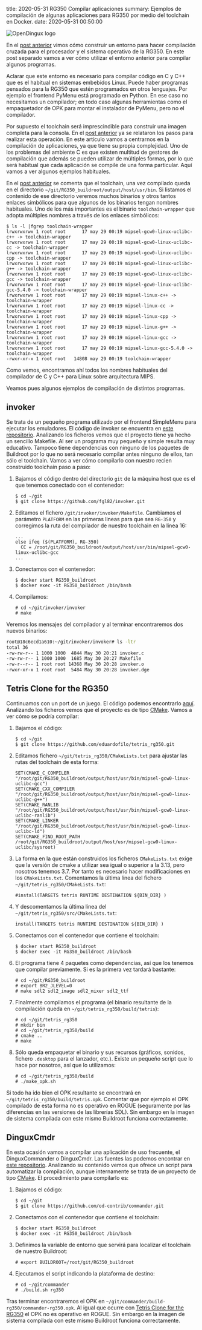 title: 2020-05-31 RG350 Compilar aplicaciones
summary: Ejemplos de compilación de algunas aplicaciones para RG350 por medio del toolchain en Docker.
date: 2020-05-31 00:50:00

![OpenDingux logo](/images/posts/rg350_compile/logo.png)

En el [post anterior](/2020-05-25-rg350_docker_buildroot.html) vimos cómo construir un entorno para hacer compilación cruzada para el procesador y el sistema operativo de la RG350. En este post separado vamos a ver cómo utilizar el entorno anterior para compilar algunos programas.

Aclarar que este entorno es necesario para compilar código en C y C++ que es el habitual en sistemas embebidos Linux. Puede haber programas pensados para la RG350 que estén programados en otros lenguajes. Por ejemplo el frontend PyMenu está programado en Python. En ese caso no necesitamos un compilador; en todo caso algunas herramientas como el empaquetador de OPK para montar el instalador de PyMenu, pero no el compilador.

Por supuesto el toolchain será imprescindible para construir una imagen completa para la consola. En el [post anterior](/2020-05-25-rg350_docker_buildroot.html) ya se relataron los pasos para realizar esta operación. En este artículo vamos a centrarnos en la compilación de aplicaciones, ya que tiene su propia complejidad. Uno de los problemas del ambiente C es que existen multitud de gestores de compilación que además se pueden utilizar de múltiples formas, por lo que será habitual que cada aplicación se compile de una forma particular. Aquí vamos a ver algunos ejemplos habituales.

En el [post anterior](/2020-05-25-rg350_docker_buildroot.html) se comenta que el toolchain, una vez compilado queda en el directorio `~/git/RG350_buildroot/output/host/usr/bin`. Si listamos el contenido de ese directorio veremos muchos binarios y otros tantos enlaces simbólicos para que algunos de los binarios tengan nombres habituales. Uno de los más importantes es el binario `toolchain-wrapper` que adopta múltiples nombres a través de los enlaces simbólicos:

```
$ ls -l |fgrep toolchain-wrapper
lrwxrwxrwx 1 root root      17 may 29 00:19 mipsel-gcw0-linux-uclibc-c++ -> toolchain-wrapper
lrwxrwxrwx 1 root root      17 may 29 00:19 mipsel-gcw0-linux-uclibc-cc -> toolchain-wrapper
lrwxrwxrwx 1 root root      17 may 29 00:19 mipsel-gcw0-linux-uclibc-cpp -> toolchain-wrapper
lrwxrwxrwx 1 root root      17 may 29 00:19 mipsel-gcw0-linux-uclibc-g++ -> toolchain-wrapper
lrwxrwxrwx 1 root root      17 may 29 00:19 mipsel-gcw0-linux-uclibc-gcc -> toolchain-wrapper
lrwxrwxrwx 1 root root      17 may 29 00:19 mipsel-gcw0-linux-uclibc-gcc-5.4.0 -> toolchain-wrapper
lrwxrwxrwx 1 root root      17 may 29 00:19 mipsel-linux-c++ -> toolchain-wrapper
lrwxrwxrwx 1 root root      17 may 29 00:19 mipsel-linux-cc -> toolchain-wrapper
lrwxrwxrwx 1 root root      17 may 29 00:19 mipsel-linux-cpp -> toolchain-wrapper
lrwxrwxrwx 1 root root      17 may 29 00:19 mipsel-linux-g++ -> toolchain-wrapper
lrwxrwxrwx 1 root root      17 may 29 00:19 mipsel-linux-gcc -> toolchain-wrapper
lrwxrwxrwx 1 root root      17 may 29 00:19 mipsel-linux-gcc-5.4.0 -> toolchain-wrapper
-rwxr-xr-x 1 root root   14808 may 29 00:19 toolchain-wrapper
```

Como vemos, encontramos ahí todos los nombres habituales del compilador de C y C++ para Linux sobre arquitectura MIPS.

Veamos pues algunos ejemplos de compilación de distintos programas.

## invoker

Se trata de un pequeño programa utilizado por el frontend SimpleMenu para ejecutar los emuladores.
El código de invoker se encuentra en [este repositorio](https://github.com/fgl82/invoker). Analizando los ficheros vemos que el proyecto tiene ya hecho un sencillo Makefile. Al ser un programa muy pequeño y simple resulta muy educativo. Tampoco tiene dependencias con ninguno de los paquetes de Buildroot por lo que no será necesario compilar antes ninguno de ellos, tan sólo el toolchain. Vamos a ver cómo compilarlo con nuestro recien construido toolchain paso a paso:

1. Bajamos el código dentro del directorio `git` de la máquina host que es el que tenemos conectado con el contenedor:

    ```
    $ cd ~/git
    $ git clone https://github.com/fgl82/invoker.git
    ```

2. Editamos el fichero `/git/invoker/invoker/Makefile`. Cambiamos el parámetro `PLATFORM` en las primeras lineas para que sea `RG-350` y corregimos la ruta del compilador de nuestro toolchain en la linea 16:

    ```
    ...
    else ifeq ($(PLATFORM), RG-350)
      CC = /root/git/RG350_buildroot/output/host/usr/bin/mipsel-gcw0-linux-uclibc-gcc
    ...
    ```

3. Conectamos con el contenedor:

    ```
    $ docker start RG350_buildroot
    $ docker exec -it RG350_buildroot /bin/bash
    ```

4. Compilamos:

    ```
    # cd ~/git/invoker/invoker
    # make
    ```

Veremos los mensajes del compilador y al terminar encontraremos dos nuevos binarios:

```bash
root@18c6ecd1a610:~/git/invoker/invoker# ls -ltr
total 36
-rw-rw-r-- 1 1000 1000  4844 May 30 20:21 invoker.c
-rw-rw-r-- 1 1000 1000  1685 May 30 20:27 Makefile
-rw-r--r-- 1 root root 14368 May 30 20:28 invoker.o
-rwxr-xr-x 1 root root  5484 May 30 20:28 invoker.dge
```

## Tetris Clone for the RG350

Continuamos con un port de un juego. El código podemos encontrarlo [aquí](https://github.com/eduardofilo/tetris_rg350). Analizando los ficheros vemos que el proyecto es de tipo [CMake](https://cmake.org/). Vamos a ver cómo se podría compilar:

1. Bajamos el código:

    ```
    $ cd ~/git
    $ git clone https://github.com/eduardofilo/tetris_rg350.git
    ```

2. Editamos fichero `~/git/tetris_rg350/CMakeLists.txt` para ajustar las rutas del toolchain de esta forma:

    ```
    SET(CMAKE_C_COMPILER   "/root/git/RG350_buildroot/output/host/usr/bin/mipsel-gcw0-linux-uclibc-gcc")
    SET(CMAKE_CXX_COMPILER "/root/git/RG350_buildroot/output/host/usr/bin/mipsel-gcw0-linux-uclibc-g++")
    SET(CMAKE_RANLIB "/root/git/RG350_buildroot/output/host/usr/bin/mipsel-gcw0-linux-uclibc-ranlib")
    SET(CMAKE_LINKER "/root/git/RG350_buildroot/output/host/usr/bin/mipsel-gcw0-linux-uclibc-ld")
    SET(CMAKE_FIND_ROOT_PATH  /root/git/RG350_buildroot/output/host/usr/mipsel-gcw0-linux-uclibc/sysroot)
    ```

3. La forma en la que están construidos los ficheros `CMakeLists.txt` exige que la versión de cmake a utilizar sea igual o superior a la 3.13, pero nosotros tenemos 3.7. Por tanto es necesario hacer modificaciones en los `CMakeLists.txt`. Comentamos la última línea del fichero `~/git/tetris_rg350/CMakeLists.txt`:

    ```
    #install(TARGETS tetris RUNTIME DESTINATION ${BIN_DIR} )
    ```

4. Y descomentamos la última linea del `~/git/tetris_rg350/src/CMakeLists.txt`:

    ```
    install(TARGETS tetris RUNTIME DESTINATION ${BIN_DIR} )
    ```

5. Conectamos con el contenedor que contiene el toolchain:

    ```
    $ docker start RG350_buildroot
    $ docker exec -it RG350_buildroot /bin/bash
    ```

6. El programa tiene 4 paquetes como dependencias, así que los tenemos que compilar previamente. Si es la primera vez tardará bastante:

    ```
    # cd ~/git/RG350_buildroot
    # export BR2_JLEVEL=0
    # make sdl2 sdl2_image sdl2_mixer sdl2_ttf
    ```

7. Finalmente compilamos el programa (el binario resultante de la compilación queda en `~/git/tetris_rg350/build/tetris`):

    ```
    # cd ~/git/tetris_rg350
    # mkdir bin
    # cd ~/git/tetris_rg350/build
    # cmake ..
    # make
    ```

8. Sólo queda empaquetar el binario y sus recursos (gráficos, sonidos, fichero `.desktop` para el lanzador, etc.). Existe un pequeño script que lo hace por nosotros, así que lo utilizamos:

    ```
    # cd ~/git/tetris_rg350/build
    # ./make_opk.sh
    ```

Si todo ha ido bien el OPK resultante se encontrará en `~/git/tetris_rg350/build/tetris.opk`. Comentar que por ejemplo el OPK compilado de esta forma no es operativo en ROGUE (seguramente por las diferencias en las versiones de las librerías SDL). Sin embargo en la imagen de sistema compilada con este mismo Buildroot funciona correctamente.

## DinguxCmdr

En esta ocasión vamos a compilar una aplicación de uso frecuente, el DinguxCommander o DinguxCmdr. Las fuentes las podemos encontrar en [este repositorio](https://github.com/od-contrib/commander). Analizando su contenido vemos que ofrece un script para automatizar la compilación, aunque internamente se trata de un proyecto de tipo [CMake](https://cmake.org/). El procedimiento para compilarlo es:

1. Bajamos el código:

    ```
    $ cd ~/git
    $ git clone https://github.com/od-contrib/commander.git
    ```

2. Conectamos con el contenedor que contiene el toolchain:

    ```
    $ docker start RG350_buildroot
    $ docker exec -it RG350_buildroot /bin/bash
    ```

3. Definimos la variable de entorno que servirá para localizar el toolchain de nuestro Buildroot:

    ```
    # export BUILDROOT=/root/git/RG350_buildroot
    ```

4. Ejecutamos el script indicando la plataforma de destino:

    ```
    # cd ~/git/commander
    # ./build.sh rg350
    ```

Tras terminar encontraremos el OPK en `~/git/commander/build-rg350/commander-rg350.opk`. Al igual que ocurre con [Tetris Clone for the RG350]() el OPK no es operativo en ROGUE. Sin embargo en la imagen de sistema compilada con este mismo Buildroot funciona correctamente.
